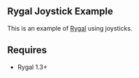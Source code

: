 Rygal Joystick Example
-----------------------------

This is an example of [Rygal](http://rygal.org) using joysticks.

Requires
--------------------
* Rygal 1.3+
